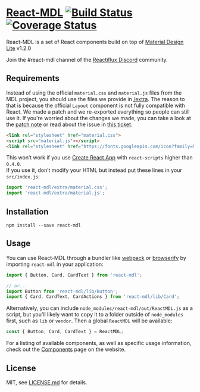 # [React-MDL][react-mdl-url] [![Build Status][ci-image]][ci-url] [![Coverage Status][coverage-image]][coverage-url]

React-MDL is a set of React components build on top of [Material Design Lite][google-mdl-url] v1.2.0

Join the #react-mdl channel of the [Reactiflux Discord][discord-url] community.

## Requirements
Instead of using the official `material.css` and `material.js` files from the MDL project, you should use the files we provide in [/extra](/extra/). The reason to that is because the official `Layout` component is not fully compatible with React. We made a patch and we re-exported everything so people can still use it.
If you're worried about the changes we made, you can take a look at the [patch note](/extra/layout-patch.diff) or read about the issue in [this ticket](https://github.com/google/material-design-lite/issues/1356).

```html
<link rel="stylesheet" href="material.css">
<script src="material.js"></script>
<link rel="stylesheet" href="https://fonts.googleapis.com/icon?family=Material+Icons">
```

This won’t work if you use [Create React App](https://github.com/facebookincubator/create-react-app) with `react-scripts` higher than `0.4.0`.  
If you use it, don’t modify your HTML but instead put these lines in your `src/index.js`:

```js
import 'react-mdl/extra/material.css';
import 'react-mdl/extra/material.js';
```

## Installation

`npm install --save react-mdl`


## Usage

You can use React-MDL through a bundler like [webpack][webpack-url] or [browserify][browserify-url] by importing `react-mdl` in your application:

```js
import { Button, Card, CardText } from 'react-mdl';

// or...
import Button from 'react-mdl/lib/Button';
import { Card, CardText, CardActions } from 'react-mdl/lib/Card';
```

Alternatively, you can include `node_modules/react-mdl/out/ReactMDL.js` as a script, but you'll likely want to copy it to a folder outside of `node_modules` first, such as `lib` or `vendor`. Then a global `ReactMDL` will be available:

```js
const { Button, Card, CardText } = ReactMDL;
```

For a listing of available components, as well as specific usage information, check out the [Components][react-mdl-components-url] page on the website.

## License

MIT, see [LICENSE.md](/LICENSE.md) for details.


[react-mdl-url]: https://tleunen.github.io/react-mdl/
[react-mdl-components-url]: https://tleunen.github.io/react-mdl/components/
[webpack-url]: https://webpack.github.io/
[browserify-url]: http://browserify.org/

[ci-image]: https://circleci.com/gh/tleunen/react-mdl.svg?style=shield
[ci-url]: https://circleci.com/gh/tleunen/react-mdl
[coverage-image]: https://codecov.io/gh/tleunen/react-mdl/branch/master/graph/badge.svg
[coverage-url]: https://codecov.io/gh/tleunen/react-mdl
[google-mdl-url]: https://github.com/google/material-design-lite
[discord-url]: https://discord.gg/0ZcbPKXt5bWTpxL5
